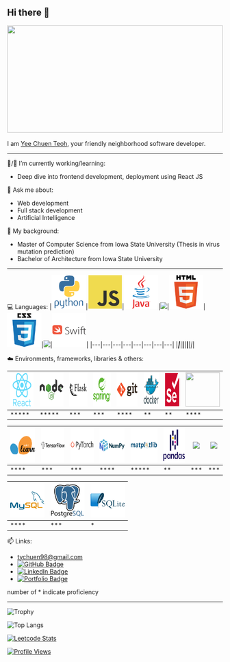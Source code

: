 ## Hi there 👋

<img src="https://github.com/YeeChuen/YeeChuen/blob/main/assets/code_name.gif" width="100%" height="250"/>

I am [Yee Chuen Teoh](https://yeechuensite.web.app/), your friendly neighborhood software developer.

___

🔭/🌱 I’m currently working/learning:
- Deep dive into frontend development, deployment using React JS

💬 Ask me about:
- Web development
- Full stack development
- Artificial Intelligence

🏫 My background:
- Master of Computer Science from Iowa State University (Thesis in virus mutation prediction)
- Bachelor of Architecture from Iowa State University

___

💻 Languages:
|<img src="https://github.com/devicons/devicon/blob/master/icons/python/python-original-wordmark.svg" width="80" height="80"/>|<img src="https://github.com/devicons/devicon/blob/master/icons/javascript/javascript-original.svg" width="80" height="80"/>|<img src="https://github.com/devicons/devicon/blob/master/icons/java/java-original-wordmark.svg" width="80" height="80"/>|<img src="https://img.shields.io/badge/SQL-darkblue?style=flat-square" width="80"/>|<img src="https://github.com/devicons/devicon/blob/master/icons/html5/html5-original-wordmark.svg" width="80" height="80"/>|<img src="https://github.com/devicons/devicon/blob/master/icons/css3/css3-original-wordmark.svg" width="80" height="80"/>|<img src="https://img.shields.io/badge/C++-green?style=flat-square" width="80"/>|<img src="https://github.com/devicons/devicon/blob/master/icons/swift/swift-original-wordmark.svg" width="80" height="80"/>|
|---|---|---|---|---|---|---|---|
|*****|*****|****|****|****|****|*|*|

☁️ Environments, frameworks, libraries & others:

|<img src="https://github.com/devicons/devicon/blob/master/icons/react/react-original-wordmark.svg" width="80" height="80"/>|<img src="https://github.com/devicons/devicon/blob/master/icons/nodejs/nodejs-original-wordmark.svg" width="80" height="80"/>|<img src="https://github.com/devicons/devicon/blob/master/icons/flask/flask-original-wordmark.svg" width="80" height="80"/>|<img src="https://github.com/devicons/devicon/blob/master/icons/spring/spring-original-wordmark.svg" width="80" height="80"/>|<img src="https://github.com/devicons/devicon/blob/master/icons/git/git-original-wordmark.svg" width="80" height="80"/>|<img src="https://github.com/devicons/devicon/blob/master/icons/docker/docker-original-wordmark.svg" width="80" height="80"/>|<img src="https://github.com/devicons/devicon/blob/master/icons/selenium/selenium-original.svg" width="80" height="80"/>|<img src="https://pypi-camo.freetls.fastly.net/c034579404e8ff6c46e52bef00a81315fba873a8/687474703a2f2f646f63732e707974686f6e2d72657175657374732e6f72672f656e2f6d61737465722f5f7374617469632f72657175657374732d736964656261722e706e67" height="80"  width="80"/>|
|---|---|---|---|---|---|---|---|
|*****|*****|***|***|****|**|**|****|


|<img src="https://github.com/devicons/devicon/blob/master/icons/scikitlearn/scikitlearn-original.svg" width="80" height="80"/>|<img src="https://github.com/devicons/devicon/blob/master/icons/tensorflow/tensorflow-line-wordmark.svg" width="80" height="80"/>|<img src="https://github.com/devicons/devicon/blob/master/icons/pytorch/pytorch-original-wordmark.svg" width="80" height="80"/>|<img src="https://github.com/devicons/devicon/blob/master/icons/numpy/numpy-original-wordmark.svg" width="80" height="80"/>|<img src="https://github.com/devicons/devicon/blob/master/icons/matplotlib/matplotlib-original-wordmark.svg" width="80" height="80"/>|<img src="https://github.com/devicons/devicon/blob/master/icons/pandas/pandas-original-wordmark.svg" width="80" height="80"/>|<img src="https://upload.wikimedia.org/wikipedia/commons/thumb/1/13/Biopython_logo.png/800px-Biopython_logo.png" width="80"/>|<img src="https://www.azoai.com/images/equipments/ImageForEquipment_519_16957228613756657.png" width="80"/>|
|---|---|---|---|---|---|---|---|
|****|***|***|****|*****|**|***|***|

|<img src="https://github.com/devicons/devicon/blob/master/icons/mysql/mysql-original-wordmark.svg" width="80" height="80"/>|<img src="https://github.com/devicons/devicon/blob/master/icons/postgresql/postgresql-original-wordmark.svg" width="80" height="80"/>|<img src="https://github.com/devicons/devicon/blob/master/icons/sqlite/sqlite-original-wordmark.svg" width="80" height="80"/>|
|---|---|---|
|****|***|*|

📫 Links:
- tychuen98@gmail.com
- [![GitHub Badge](https://img.shields.io/badge/Github-black?style=flat-square&logo=github&logoColor=white)](https://github.com/YeeChuen)
- [![LinkedIn Badge](https://img.shields.io/badge/LinkedIn-blue?style=flat-square&logo=linkedin&logoColor=white)](https://www.linkedin.com/in/yeechuenteoh)
- [![Portfolio Badge](https://img.shields.io/badge/Portfolio-red?style=flat-square)](https://yeechuensite.web.app/)

number of * indicate proficiency

<!--
**YeeChuen/YeeChuen** is a ✨ _special_ ✨ repository because its `README.md` (this file) appears on your GitHub profile.

Here are some ideas to get you started:

- 🔭 I’m currently working on ...
- 🌱 I’m currently learning ...
- 👯 I’m looking to collaborate on ...
- 🤔 I’m looking for help with ...
- 💬 Ask me about ...
- 📫 How to reach me: ...
- 😄 Pronouns: ...
- ⚡ Fun fact: ...
-->

___

![Trophy](https://github-profile-trophy.vercel.app/?username=YeeChuen&title=Stars,Followers,Commits,Repositories,MultipleLang,PullRequest,Experience)

![Top Langs](https://github-readme-stats.vercel.app/api/top-langs/?username=YeeChuen&layout=compact)

[![Leetcode Stats](https://leetcard.jacoblin.cool/YeeChuen?theme=light,unicorn)](https://leetcode.com/u/YeeChuen/)

[![Profile Views](https://komarev.com/ghpvc/?username=YeeChuen&style=flat-square&color=brightgreen)](https://github.com/YeeChuen)
